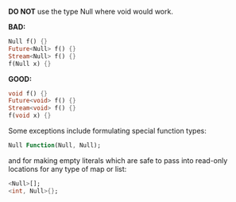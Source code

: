 
**DO NOT** use the type Null where void would work.

**BAD:**
```dart
Null f() {}
Future<Null> f() {}
Stream<Null> f() {}
f(Null x) {}
```

**GOOD:**
```dart
void f() {}
Future<void> f() {}
Stream<void> f() {}
f(void x) {}
```

Some exceptions include formulating special function types:

```dart
Null Function(Null, Null);
```

and for making empty literals which are safe to pass into read-only locations
for any type of map or list:

```dart
<Null>[];
<int, Null>{};
```
